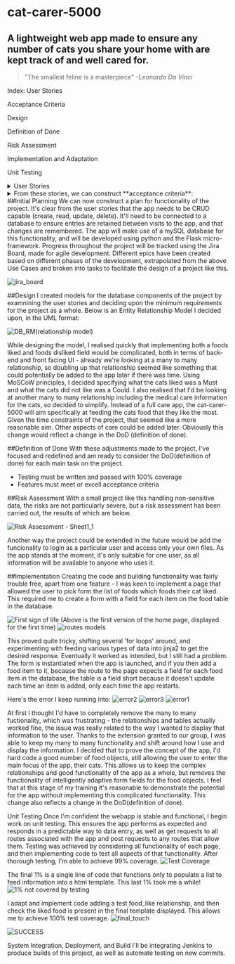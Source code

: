 # cat-carer-5000
## A lightweight web app made to ensure any number of cats you share your home with are kept track of and well cared for. 

> "The smallest feline is a masterpiece"
>  _-Leonardo Da Vinci_

Index:
User Stories

Acceptance Criteria

Design

Definition of Done

Risk Assessment

Implementation and Adaptation

Unit Testing



<details>
<summary> User Stories</summary>

1. As someone with cats and access to the Cat-Carer, \
I want to record details of my cats,\
So I can keep track of them all.

2. As someone with cats and access to the Cat-Carer, \
I want to record what food they like and do not like to eat\
So I can provide them with food they like, and food isn't wasted

3. As someone with cats and access to the Cat-Carer, \
I want to record any special requirements my cats might have, \
So that I can recall their needs and care for them better. 

4. As someone with cats and access to the Cat-Carer, \
I want to be able to change my cat's details in case they change their minds (as cats often do),\
So I can adjust to the whims of my cats as easily as possible. 

5. As someone with cats and access to the Cat-Carer, 
I want to be able to record the amount of pet food and other supplies I have at home, 
So that I can know for sure my cats will be well fed.

</details>

<details>
<summary>From these stories, we can construct **acceptance criteria**:</summary>
1. Given a user has access to the web app, when they enter details of their pet, then they can update a database with those details  
2. Given a user has access to the web app, when they access their pet details, then they can somehow indicate the foods that cat is fond of or dislikes  
3. Given a user has access to the web app, when they access details of their pet, then they can record the medicinal or health needs of that specific pet.  
4. Given a user has access to the web app, when they edit an entry of a requirement or a cat, that change will remain in the database and appear when called next  
5. Given a user has access to the web app, they can easily adjust the app to show how much food they have, and whether that will satisfy their cats.   
</details>
##Initial Planning
We can now construct a plan for functionality of the project. It's clear from the user stories that the app needs to be CRUD capable (create, read, update, delete). It'll need to be connected to a database to ensure entries are retained between visits to the app, and that changes are remembered. The app will make use of a mySQL database for this functionality, and will be developed using python and the Flask micro-framework. 
Progress throughout the project will be tracked using the Jira Board, made for agile development. Different epics have been created based on different phases of the development, extrapolated from the above Use Cases and broken into tasks to facilitate the design of a project like this. 

![jira_board](https://user-images.githubusercontent.com/100293943/171617985-7344a58e-e9a2-4e25-be84-92d09cd47587.jpg)

##Design
I created models for the database components of the project by examnining the user stories and deciding upon the minimum requirements for the project as a whole. Below is an Entity Relationship Model I decided upon, in the UML format: 

![DB_RM(relationship model)](https://user-images.githubusercontent.com/100293943/171618009-46e888ed-f492-44c1-a055-745cbabc3846.png)

While designing the model, I realised quickly that implementing both a foods liked and foods disliked field would be complicated, both in terms of back-end and front facing UI - already we're looking at a many to many relationship, so doubling up that relationship seemed like something that could potentially be added to the app later if there was time. Using MoSCoW principles, I decided specifying what the cats liked was a Must and what the cats did not like was a Could. I also realised that I'd be looking at another many to many relationship including the medical care information for the cats, so decided to simplify. Instead of a full care app, the cat-carer-5000 will aim specifically at feeding the cats food that they like the most. Given the time constraints of the project, that seemed like a more reasonable aim. Other aspects of care could be added later. Obviously this change would reflect a change in the DoD (definition of done). 

##Definition of Done
With these adjustments made to the project, I've focused and redefined and am ready to consider the DoD(definition of done) for each main task on the project. 
- Testing must be written and passed with 100% coverage
- Features must meet or excell acceptance criteria

##Risk Assessment
With a small project like this handling non-sensitive data, the risks are not particularly severe, but a risk assessment has been carried out, the results of which are below.

![Risk Assessment - Sheet1_1](https://user-images.githubusercontent.com/100293943/173845149-5f125b6e-e14a-43db-aa75-c55f54f34703.jpg)

Another way the project could be extended in the future would be add the funcionality to login as a particular user and access only your own files. As the app stands at the moment, it's only suitable for one user, as all information will be available to anyone who uses it. 

##Implementation
Creating the code and building functionality was fairly trouble free, apart from one feature - I was keen to implement a page that allowed the user to pick form the list of foods which foods their cat liked. This required me to create a form with a field for each item on the food table in the database. 

![First sign of life](https://user-images.githubusercontent.com/100293943/173846006-6bf44dc8-4263-4e11-8d0d-c918bd81fb90.jpg)
(Above is the first version of the home page, displayed for the first time)
![routes models](https://user-images.githubusercontent.com/100293943/173849618-379e6533-a879-46e4-89bc-db18ec6ed669.jpg)

This proved quite tricky, shifting several 'for loops' around, and experimenting with feeding various types of data into jinja2 to get the desired response. Eventually it worked as intended, but I still had a problem. The form is instantiated when the app is launched, and if you then add a food item to it, because the route to the page expects a field for each food item in the database, the table is a field short because it doesn't update each time an item is added, only each time the app restarts. 

Here's the error I keep running into:
![error2](https://user-images.githubusercontent.com/100293943/171618127-a9f79a35-1b9f-4212-b2ca-36ab5f8f1bf8.jpg)
![error3](https://user-images.githubusercontent.com/100293943/171618132-ab510139-4c62-46f6-89e1-c22767d91a41.jpg)
![error1](https://user-images.githubusercontent.com/100293943/171618135-cc8fcb75-590e-4502-bf80-dc004196dc86.jpg)


At first I thought I'd have to completely remove the many to many fuctionality, which was frustrating - the relationships and tables actually worked fine, the issue was really related to the way I wanted to display that information to the user. Thanks to the extension granted to our group, I was able to keep my many to many functionality and shift around how I use and display the information. I decided that to prove the concept of the app, I'd hard code a good number of food objects, still allowing the user to enter the main focus of the app, their cats. This allows us to keep the complex relationships and good functionality of the app as a whole, but removes the functionality of intelligently adaptive form fields for the food objects. I feel that at this stage of my training it's reasonable to demonstrate the potential for the app without implementing this complicated functionality. This change also reflects a change in the DoD(definition of done). 

Unit Testing
Once I'm confident the webapp is stable and functional, I begin work on unit testing. This ensures the app performs as expected and responds in a predictable way to data entry, as well as get requests to all routes associated with the app and post requests to any routes that allow them. Testing was achieved by considering all functionality of each page, and then implementing code to test all aspects of that functionality. After thorough testing, I'm able to achieve 99% coverage. 
![Test Coverage](https://user-images.githubusercontent.com/100293943/173849662-1fba4c38-60cf-4b3b-86b3-e58c5a2cbaf9.jpg)

The final 1% is a single line of code that functions only to populate a list to feed information into a html template. This last 1% took me a while!
![1% not covered by testing](https://user-images.githubusercontent.com/100293943/173853954-20ab26f3-da02-42f0-9a91-405bb8ecec14.jpg)

I adapt and implement code adding a test food_like relationship, and then check the liked food is present in the final template displayed. This allows me to achieve 100% test coverage. ![final_touch](https://user-images.githubusercontent.com/100293943/173854913-914c2e17-5e3d-4e29-978b-c248184294ec.jpg)

![SUCCESS](https://user-images.githubusercontent.com/100293943/173854293-7ed1ebe4-9405-4262-9718-544806e421df.jpg)

System Integration, Deployment, and Build
I'll be integrating Jenkins to produce builds of this project, as well as automate testing on new commits. 

